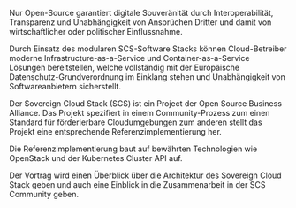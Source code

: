Nur Open-Source garantiert digitale Souveränität durch Interoperabilität, 
Transparenz und Unabhängigkeit von Ansprüchen Dritter und damit von 
wirtschaftlicher oder politischer Einflussnahme.

Durch Einsatz des modularen SCS-Software Stacks können Cloud-Betreiber
moderne Infrastructure-as-a-Service und Container-as-a-Service Lösungen
bereitstellen, welche vollständig mit der Europäische Datenschutz-Grundverordnung
im Einklang stehen und Unabhängigkeit von Softwareanbietern sicherstellt.

Der Sovereign Cloud Stack (SCS) ist ein Project der Open Source Business Alliance.
Das Projekt spezifiert in einem Community-Prozess zum einen Standard für förderierbare
Cloudumgebungen zum anderen stellt das Projekt eine entsprechende Referenzimplementierung her.

Die Referenzimplementierung baut auf bewährten Technologien wie OpenStack und
der Kubernetes Cluster API auf. 

Der Vortrag wird einen Überblick über die Architektur des Sovereign Cloud Stack geben und
auch eine Einblick in die Zusammenarbeit in der SCS Community geben.

